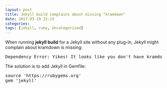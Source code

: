 ```yaml
---
layout: post
title: Jekyll build complains about missing "kramdown"
date: 2017-03-19 22:23
categories: 
tags: [jekyll, ruby, Uncategorized]
---
```


When running **jekyll build** for a Jekyll site without any plug-in, Jekyll might complain about kramdown is missing:
<pre>Dependency Error: Yikes! It looks like you don't have kramdown or one of its dependencies installed. In order to use Jekyll as currently configured, you'll need to install this gem. The full error message from Ruby is: 'cannot load such file -- kramdown' If you run into trouble, you can find helpful resources at https://jekyllrb.com/help/!
</pre>
The solution is to add Jekyll in Gemfile:
<pre>source 'https://rubygems.org'
gem 'jekyll'
</pre>
